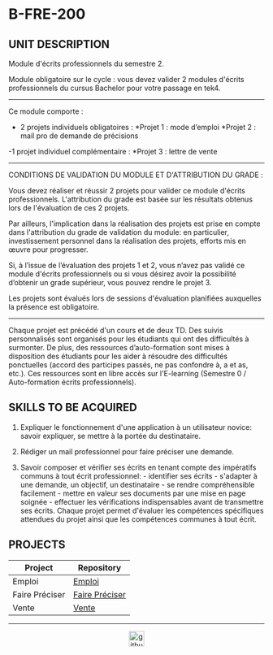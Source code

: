 # B-FRE-200

## UNIT DESCRIPTION

Module d'écrits professionnels du semestre 2.

Module obligatoire sur le cycle :
vous devez valider 2 modules d'écrits professionnels du cursus Bachelor pour votre passage en tek4.

-------------------
Ce module comporte :
- 2 projets individuels obligatoires :
          *Projet 1 : mode d’emploi
          *Projet 2 : mail pro de demande de précisions

-1 projet individuel complémentaire :
          *Projet 3 : lettre de vente

-----------------------------

CONDITIONS DE VALIDATION DU MODULE ET D'ATTRIBUTION DU GRADE :

Vous devez réaliser et réussir 2 projets pour valider ce module d'écrits professionnels.
L'attribution du grade est basée sur les résultats obtenus lors de l'évaluation de ces 2 projets.

Par ailleurs, l'implication dans la réalisation des projets est prise en compte dans l'attribution du grade de validation du module: en particulier, investissement personnel dans la réalisation des projets, efforts mis en œuvre pour progresser.

Si, à l’issue de l’évaluation des projets 1 et 2, vous n’avez pas validé ce module d'écrits professionnels ou si vous désirez avoir la possibilité d’obtenir un grade supérieur, vous pouvez rendre le projet 3.

Les projets sont évalués lors de sessions d'évaluation planifiées auxquelles la présence est obligatoire.

-----------------------------

Chaque projet est précédé d'un cours et de deux TD.
Des suivis personnalisés sont organisés pour les étudiants qui ont des difficultés à surmonter.
De plus, des ressources d’auto-formation sont mises à disposition des étudiants pour les aider à résoudre des difficultés ponctuelles (accord des participes passés, ne pas confondre à, a et as, etc.).
Ces ressources sont en libre accès sur l'E-learning (Semestre 0 / Auto-formation écrits professionnels).

## SKILLS TO BE ACQUIRED

1) Expliquer le fonctionnement d'une application à un utilisateur novice: savoir expliquer, se mettre à la portée du destinataire.

2) Rédiger un mail professionnel pour faire préciser une demande.

3) Savoir composer et vérifier ses écrits en tenant compte des impératifs communs à tout écrit professionnel: - identifier ses écrits - s'adapter à une demande, un objectif, un destinataire - se rendre compréhensible facilement - mettre en valeur ses documents par une mise en page soignée - effectuer les vérifications indispensables avant de transmettre ses écrits.
Chaque projet permet d'évaluer les compétences spécifiques attendues du projet ainsi que les compétences communes à tout écrit.

## PROJECTS

| Project  | Repository |
| ------------- | ------------- |
| Emploi  | [Emploi](./B2EMPLOI)  |
| Faire Préciser | [Faire Préciser](./B2PRECISER)  |
| Vente | [Vente](./B2VENTE)  |

---

<div align="center">

<a href="https://github.com/blacky-yg" target="_blank"><img src="https://cdn.jsdelivr.net/npm/simple-icons@3.0.1/icons/github.svg" alt="github.com" width="30"></a>

</div>
